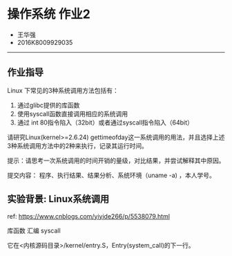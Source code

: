 # 操作系统 作业2

* 王华强
* 2016K8009929035

***

## 作业指导
 
Linux 下常见的3种系统调用方法包括有：
1. 通过glibc提供的库函数
2. 使用syscall函数直接调用相应的系统调用
3. 通过 int 80指令陷入（32bit）或者通过syscall指令陷入（64bit）

请研究Linux(kernel>=2.6.24) gettimeofday这一系统调用的用法，并且选择上述3种系统调用方法中的2种来执行，记录其运行时间。

提示：请思考一次系统调用的时间开销的量级，对比结果，并尝试解释其中原因。

提交内容： 程序、执行结果、结果分析、系统环境（uname -a) ，本人学号。

## 实验背景: Linux系统调用

ref: https://www.cnblogs.com/yiyide266/p/5538079.html

库函数
汇编
syscall

它在<内核源码目录>/kernel/entry.S，Entry(system_call)的下一行。